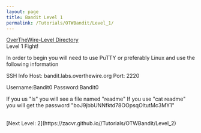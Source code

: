 ```yaml
---
layout: page
title: Bandit Level 1
permalink: /Tutorials/OTWBandit/Level_1/
---
```

[OverTheWire-Level Directory](https://zacvr.github.io/Tutorials/OTWBandit/)
<br/>
Level 1 Fight!


In order to begin you will need to use PuTTY or preferably Linux and use the following information

SSH Info
Host: bandit.labs.overthewire.org
Port: 2220


Username:Bandit0 
Password:Bandit0

If you us "ls" you will see a file named "readme"
If you use "cat readme" you will get the password "boJ9jbbUNNfktd78OOpsqOltutMc3MY1"

<br/>
[Next Level: 2](https://zacvr.github.io//Tutorials/OTWBandit/Level_2)

